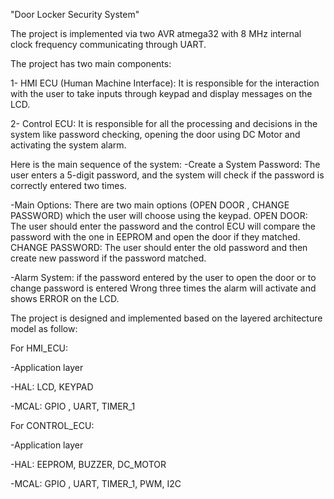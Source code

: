 
"Door Locker Security System"

The project is implemented via two AVR atmega32 with 8 MHz internal clock frequency communicating through UART.



The project has two main components:

1- HMI ECU (Human Machine Interface): It is responsible for the interaction with the user to take inputs through keypad and display messages on the LCD.

2- Control ECU: It is responsible for all the processing and decisions in the system like password checking, opening the door using DC Motor and activating the system alarm.




Here is the main sequence of the system:
-Create a System Password: The user enters a 5-digit password, and the system will check if the password is correctly entered two times.

-Main Options: There are two main options (OPEN DOOR , CHANGE PASSWORD) which the user will choose using the keypad.
OPEN DOOR: The user should enter the password and the control ECU will compare the password with the one in EEPROM and open the door if they matched.
CHANGE PASSWORD: The user should enter the old password and then create new password if the password matched.

-Alarm System: if the password entered by the user to open the door or to change password is entered Wrong three times the alarm will activate and shows ERROR on the LCD.




The project is designed and implemented based on the layered architecture model as follow:

For HMI_ECU:

-Application layer

-HAL: LCD, KEYPAD

-MCAL: GPIO , UART, TIMER_1

For CONTROL_ECU:

-Application layer

-HAL: EEPROM, BUZZER, DC_MOTOR

-MCAL: GPIO , UART, TIMER_1, PWM, I2C
